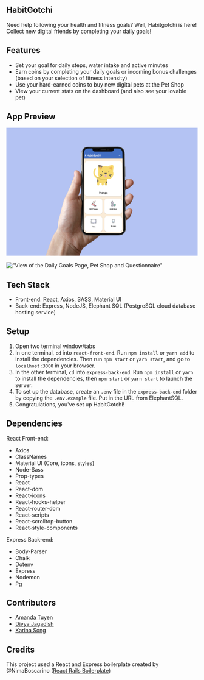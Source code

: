 ## HabitGotchi
Need help following your health and fitness goals? Well, Habitgotchi is here! Collect new digital friends by completing your daily goals!

## Features
* Set your goal for daily steps, water intake and active minutes
* Earn coins by completing your daily goals or incoming bonus challenges (based on your selection of fitness intensity)
* Use your hard-earned coins to buy new digital pets at the Pet Shop
* View your current stats on the dashboard (and also see your lovable pet)

## App Preview

!["View of the Habitgotchi App Dashboard](https://github.com/a-tuyen/habitgotchi/blob/master/docs/HabitGotchi-HomeMockup.png?raw=true)

!["View of the Daily Goals Page, Pet Shop and Questionnaire"](https://github.com/a-tuyen/habitgotchi/blob/master/docs/HabitGotchi-AppPreview.png?raw=true)

## Tech Stack
* Front-end: React, Axios, SASS,  Material UI
* Back-end: Express, NodeJS, Elephant SQL (PostgreSQL cloud database hosting service)

## Setup

1. Open two terminal window/tabs 
2. In one terminal, `cd` into `react-front-end`. Run `npm install` or `yarn add` to install the dependencies. Then run `npm start` or `yarn start`, and go to `localhost:3000` in your browser.
3. In the other terminal, `cd` into `express-back-end`. Run `npm install` or `yarn` to install the dependencies, then `npm start` or `yarn start` to launch the server.
4. To set up the database, create an `.env` file in the `express-back-end` folder by copying the `.env.example` file. Put in the URL from ElephantSQL. 
5. Congratulations, you've set up HabitGotchi! 

## Dependencies
React Front-end:
* Axios
* ClassNames
* Material UI (Core, icons, styles)
* Node-Sass
* Prop-types
* React
* React-dom
* React-icons
* React-hooks-helper
* React-router-dom
* React-scripts
* React-scrolltop-button
* React-style-components

Express Back-end:
* Body-Parser
* Chalk
* Dotenv
* Express 
* Nodemon
* Pg

## Contributors
* [Amanda Tuyen](https://github.com/a-tuyen)
* [Divya Jagadish](https://github.com/DivyaJagadish)
* [Karina Song](https://github.com/Syransong)

## Credits

This project used a React and Express boilerplate created by @NimaBoscarino ([React Rails Boilerplate](https://github.com/NimaBoscarino/react-rails-boilerplate))








